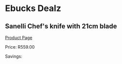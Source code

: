 
# Ebucks Dealz
## Sanelli Chef's knife with 21cm blade
[Product Page](https://www.ebucks.com/web/shop/productSelected.do?prodId=1161866736&catId=714962196)

Price: R559.00

Savings: 


	